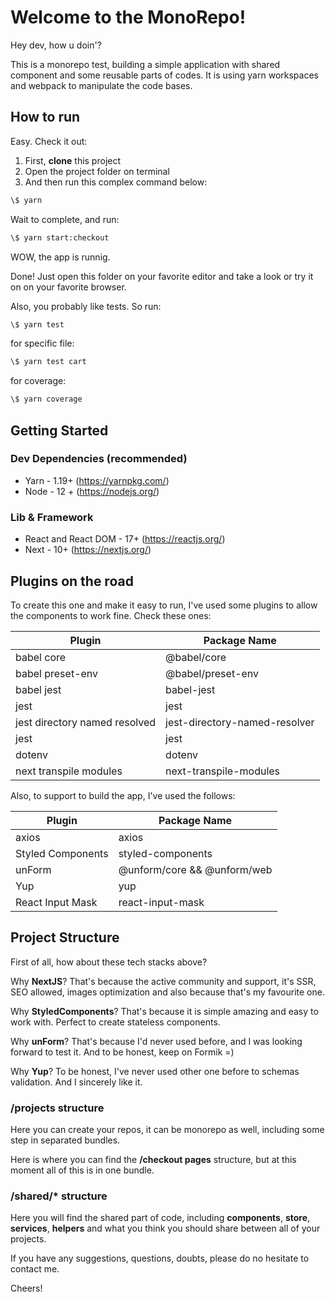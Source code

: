 # Welcome to the MonoRepo!

Hey dev, how u doin'?

This is a monorepo test, building a simple application with shared component and some reusable parts of codes. It is using yarn workspaces and webpack to manipulate the code bases.

## How to run

Easy. Check it out:

1. First, **clone** this project
2. Open the project folder on terminal
3. And then run this complex command below:

```sh
\$ yarn
```

Wait to complete, and run:

```sh
\$ yarn start:checkout
```

WOW, the app is runnig.

Done! Just open this folder on your favorite editor and take a look or try it on on your favorite browser.

Also, you probably like tests. So run:

```sh
\$ yarn test
```

for specific file:

```sh
\$ yarn test cart
```

for coverage:
```sh
\$ yarn coverage
```

## Getting Started

### Dev Dependencies (recommended)

- Yarn - 1.19+ (<https://yarnpkg.com/>)
- Node - 12 + (<https://nodejs.org/>)

### Lib & Framework

- React and React DOM - 17+ (<https://reactjs.org/>)
- Next - 10+ (<https://nextjs.org/>)

## Plugins on the road

To create this one and make it easy to run, I've used some plugins to allow the components to work fine. Check these ones:

| Plugin                        | Package Name                  |
| ----------------------------- | ----------------------------- |
| babel core                    | @babel/core                   |
| babel preset-env              | @babel/preset-env             |
| babel jest                    | babel-jest                    |
| jest                          | jest                          |
| jest directory named resolved | jest-directory-named-resolver |
| jest                          | jest                          |
| dotenv                        | dotenv                        |
| next transpile modules        | next-transpile-modules        |

Also, to support to build the app, I've used the follows:

| Plugin            | Package Name                |
| ----------------- | --------------------------- |
| axios             | axios                       |
| Styled Components | styled-components           |
| unForm            | @unform/core && @unform/web |
| Yup               | yup                         |
| React Input Mask  | react-input-mask            |

## Project Structure

First of all, how about these tech stacks above?

Why **NextJS**? That's because the active community and support, it's SSR, SEO allowed, images optimization and also because that's my favourite one.

Why **StyledComponents**? That's because it is simple amazing and easy to work with. Perfect to create stateless components.

Why **unForm**? That's because I'd never used before, and I was looking forward to test it. And to be honest, keep on Formik =)

Why **Yup**? To be honest, I've never used other one before to schemas validation. And I sincerely like it.

### /projects structure

Here you can create your repos, it can be monorepo as well, including some step in separated bundles.

Here is where you can find the **/checkout pages**  structure, but at this moment all of this is in one bundle.

### /shared/\* structure

Here you will find the shared part of code, including **components**, **store**, **services**, **helpers** and what you think you should share between all of your projects.

If you have any suggestions, questions, doubts, please do no hesitate to contact me.

Cheers!
